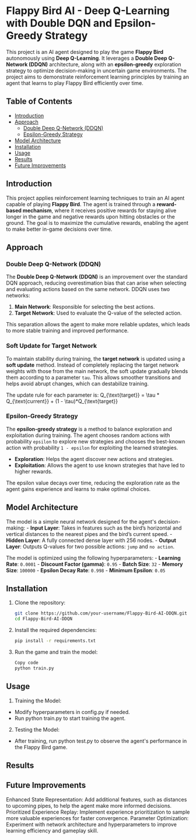 # Flappy Bird AI - Deep Q-Learning with Double DQN and Epsilon-Greedy Strategy

This project is an AI agent designed to play the game **Flappy Bird** autonomously using **Deep Q-Learning**. It leverages a **Double Deep Q-Network (DDQN)** architecture, along with an **epsilon-greedy** exploration strategy to optimize decision-making in uncertain game environments. The project aims to demonstrate reinforcement learning principles by training an agent that learns to play Flappy Bird efficiently over time.

## Table of Contents
- [Introduction](#introduction)
- [Approach](#approach)
  - [Double Deep Q-Network (DDQN)](#double-deep-q-network-ddqn)
  - [Epsilon-Greedy Strategy](#epsilon-greedy-strategy)
- [Model Architecture](#model-architecture)
- [Installation](#installation)
- [Usage](#usage)
- [Results](#results)
- [Future Improvements](#future-improvements)

## Introduction

This project applies reinforcement learning techniques to train an AI agent capable of playing **Flappy Bird**. The agent is trained through a **reward-based mechanism**, where it receives positive rewards for staying alive longer in the game and negative rewards upon hitting obstacles or the ground. The goal is to maximize the cumulative rewards, enabling the agent to make better in-game decisions over time.

## Approach

### Double Deep Q-Network (DDQN)

The **Double Deep Q-Network (DDQN)** is an improvement over the standard DQN approach, reducing overestimation bias that can arise when selecting and evaluating actions based on the same network. DDQN uses two networks:
1. **Main Network**: Responsible for selecting the best actions.
2. **Target Network**: Used to evaluate the Q-value of the selected action.

This separation allows the agent to make more reliable updates, which leads to more stable training and improved performance.

### Soft Update for Target Network

To maintain stability during training, the **target network** is updated using a **soft update** method. Instead of completely replacing the target network weights with those from the main network, the soft update gradually blends them according to a parameter `tau`. This allows smoother transitions and helps avoid abrupt changes, which can destabilize training.

The update rule for each parameter is:
   Q_{\text{target}} = \tau * Q_{\text{current}} + (1 - \tau)*Q_{\text{target}}

### Epsilon-Greedy Strategy

The **epsilon-greedy strategy** is a method to balance exploration and exploitation during training. The agent chooses random actions with probability `epsilon` to explore new strategies and chooses the best-known action with probability `1 - epsilon` for exploiting the learned strategies.

  - **Exploration**: Helps the agent discover new actions and strategies.
  - **Exploitation**: Allows the agent to use known strategies that have led to higher rewards.

The epsilon value decays over time, reducing the exploration rate as the agent gains experience and learns to make optimal choices.

## Model Architecture

The model is a simple neural network designed for the agent's decision-making:
    - **Input Layer**: Takes in features such as the bird’s horizontal and vertical distances to the nearest pipes and the bird’s current speed.
    - **Hidden Layer**: A fully connected dense layer with 256 nodes.
    - **Output Layer**: Outputs Q-values for two possible actions: `jump` and `no action`.

The model is optimized using the following hyperparameters:
    - **Learning Rate**: `0.0001`
    - **Discount Factor (gamma)**: `0.95`
    - **Batch Size**: `32`
    - **Memory Size**: `100000`
    - **Epsilon Decay Rate**: `0.998`
    - **Minimum Epsilon**: `0.05`

## Installation

1. Clone the repository:
   ```bash
   git clone https://github.com/your-username/Flappy-Bird-AI-DDQN.git
   cd Flappy-Bird-AI-DDQN
   ```

2. Install the required dependencies:
    ```bash
    pip install -r requirements.txt
    ```

3. Run the game and train the model:
    ```bash
    Copy code
    python train.py
    ```


## Usage

1. Training the Model:
  - Modify hyperparameters in config.py if needed.
  - Run python train.py to start training the agent.

2. Testing the Model:
  - After training, run python test.py to observe the agent's performance in the Flappy Bird game.

## Results


## Future Improvements

Enhanced State Representation: Add additional features, such as distances to upcoming pipes, to help the agent make more informed decisions.
Prioritized Experience Replay: Implement experience prioritization to sample more valuable experiences for faster convergence.
Parameter Optimization: Experiment with network architecture and hyperparameters to improve learning efficiency and gameplay skill.
